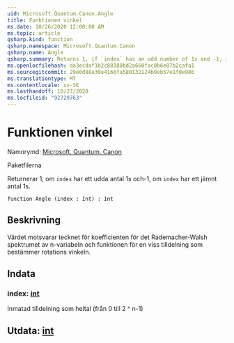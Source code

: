 ```yaml
---
uid: Microsoft.Quantum.Canon.Angle
title: Funktionen vinkel
ms.date: 10/26/2020 12:00:00 AM
ms.topic: article
qsharp.kind: function
qsharp.namespace: Microsoft.Quantum.Canon
qsharp.name: Angle
qsharp.summary: Returns 1, if `index` has an odd number of 1s and -1, if `index` has an even number of 1s.
ms.openlocfilehash: da3ecdaf1b2c88180bd2a660fac0b6e87b2cafa1
ms.sourcegitcommit: 29e0d88a30e4166fa580132124b0eb57e1f0e986
ms.translationtype: MT
ms.contentlocale: sv-SE
ms.lasthandoff: 10/27/2020
ms.locfileid: "92729763"
---
```

# <a name="angle-function"></a>Funktionen vinkel

Namnrymd: [Microsoft. Quantum. Canon](xref:Microsoft.Quantum.Canon)

Paketfilerna [](https://nuget.org/packages/)


Returnerar 1, om `index` har ett udda antal 1s och-1, om `index` har ett jämnt antal 1s.

```qsharp
function Angle (index : Int) : Int
```


## <a name="description"></a>Beskrivning

Värdet motsvarar tecknet för koefficienten för det Rademacher-Walsh spektrumet av n-variabeln och funktionen för en viss tilldelning som bestämmer rotations vinkeln.

## <a name="input"></a>Indata

### <a name="index--int"></a>index: [int](xref:microsoft.quantum.lang-ref.int)

Inmatad tilldelning som heltal (från 0 till 2 ^ n-1)



## <a name="output--int"></a>Utdata: [int](xref:microsoft.quantum.lang-ref.int)

